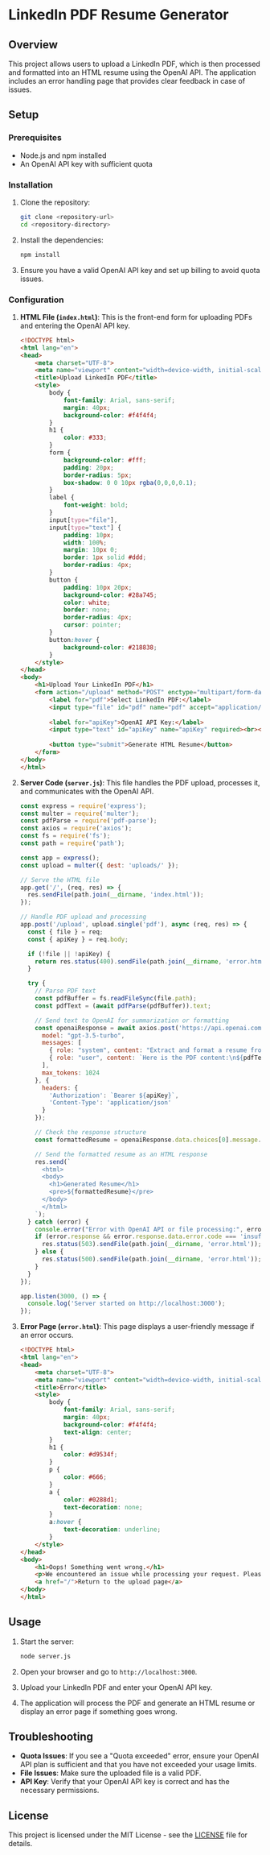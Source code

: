 




# LinkedIn PDF Resume Generator

## Overview

This project allows users to upload a LinkedIn PDF, which is then processed and formatted into an HTML resume using the OpenAI API. The application includes an error handling page that provides clear feedback in case of issues.

## Setup

### Prerequisites

- Node.js and npm installed
- An OpenAI API key with sufficient quota

### Installation

1. Clone the repository:

    ```bash
    git clone <repository-url>
    cd <repository-directory>
    ```

2. Install the dependencies:

    ```bash
    npm install
    ```

3. Ensure you have a valid OpenAI API key and set up billing to avoid quota issues.

### Configuration

1. **HTML File (`index.html`)**: This is the front-end form for uploading PDFs and entering the OpenAI API key.

    ```html
    <!DOCTYPE html>
    <html lang="en">
    <head>
        <meta charset="UTF-8">
        <meta name="viewport" content="width=device-width, initial-scale=1.0">
        <title>Upload LinkedIn PDF</title>
        <style>
            body {
                font-family: Arial, sans-serif;
                margin: 40px;
                background-color: #f4f4f4;
            }
            h1 {
                color: #333;
            }
            form {
                background-color: #fff;
                padding: 20px;
                border-radius: 5px;
                box-shadow: 0 0 10px rgba(0,0,0,0.1);
            }
            label {
                font-weight: bold;
            }
            input[type="file"],
            input[type="text"] {
                padding: 10px;
                width: 100%;
                margin: 10px 0;
                border: 1px solid #ddd;
                border-radius: 4px;
            }
            button {
                padding: 10px 20px;
                background-color: #28a745;
                color: white;
                border: none;
                border-radius: 4px;
                cursor: pointer;
            }
            button:hover {
                background-color: #218838;
            }
        </style>
    </head>
    <body>
        <h1>Upload Your LinkedIn PDF</h1>
        <form action="/upload" method="POST" enctype="multipart/form-data">
            <label for="pdf">Select LinkedIn PDF:</label>
            <input type="file" id="pdf" name="pdf" accept="application/pdf" required><br><br>
            
            <label for="apiKey">OpenAI API Key:</label>
            <input type="text" id="apiKey" name="apiKey" required><br><br>
            
            <button type="submit">Generate HTML Resume</button>
        </form>
    </body>
    </html>
    ```

2. **Server Code (`server.js`)**: This file handles the PDF upload, processes it, and communicates with the OpenAI API.

    ```javascript
    const express = require('express');
    const multer = require('multer');
    const pdfParse = require('pdf-parse');
    const axios = require('axios');
    const fs = require('fs');
    const path = require('path');

    const app = express();
    const upload = multer({ dest: 'uploads/' });

    // Serve the HTML file
    app.get('/', (req, res) => {
      res.sendFile(path.join(__dirname, 'index.html'));
    });

    // Handle PDF upload and processing
    app.post('/upload', upload.single('pdf'), async (req, res) => {
      const { file } = req;
      const { apiKey } = req.body;

      if (!file || !apiKey) {
        return res.status(400).sendFile(path.join(__dirname, 'error.html'));
      }

      try {
        // Parse PDF text
        const pdfBuffer = fs.readFileSync(file.path);
        const pdfText = (await pdfParse(pdfBuffer)).text;

        // Send text to OpenAI for summarization or formatting
        const openaiResponse = await axios.post('https://api.openai.com/v1/chat/completions', {
          model: "gpt-3.5-turbo",
          messages: [
            { role: "system", content: "Extract and format a resume from the provided text." },
            { role: "user", content: `Here is the PDF content:\n${pdfText}` }
          ],
          max_tokens: 1024
        }, {
          headers: {
            'Authorization': `Bearer ${apiKey}`,
            'Content-Type': 'application/json'
          }
        });

        // Check the response structure
        const formattedResume = openaiResponse.data.choices[0].message.content || openaiResponse.data.choices[0].text;

        // Send the formatted resume as an HTML response
        res.send(`
          <html>
          <body>
            <h1>Generated Resume</h1>
            <pre>${formattedResume}</pre>
          </body>
          </html>
        `);
      } catch (error) {
        console.error("Error with OpenAI API or file processing:", error.response ? error.response.data : error.message);
        if (error.response && error.response.data.error.code === 'insufficient_quota') {
          res.status(503).sendFile(path.join(__dirname, 'error.html'));
        } else {
          res.status(500).sendFile(path.join(__dirname, 'error.html'));
        }
      }
    });

    app.listen(3000, () => {
      console.log('Server started on http://localhost:3000');
    });
    ```

3. **Error Page (`error.html`)**: This page displays a user-friendly message if an error occurs.

    ```html
    <!DOCTYPE html>
    <html lang="en">
    <head>
        <meta charset="UTF-8">
        <meta name="viewport" content="width=device-width, initial-scale=1.0">
        <title>Error</title>
        <style>
            body {
                font-family: Arial, sans-serif;
                margin: 40px;
                background-color: #f4f4f4;
                text-align: center;
            }
            h1 {
                color: #d9534f;
            }
            p {
                color: #666;
            }
            a {
                color: #0288d1;
                text-decoration: none;
            }
            a:hover {
                text-decoration: underline;
            }
        </style>
    </head>
    <body>
        <h1>Oops! Something went wrong.</h1>
        <p>We encountered an issue while processing your request. Please check your OpenAI API key and quota, and try again.</p>
        <a href="/">Return to the upload page</a>
    </body>
    </html>
    ```

## Usage

1. Start the server:

    ```bash
    node server.js
    ```

2. Open your browser and go to `http://localhost:3000`.

3. Upload your LinkedIn PDF and enter your OpenAI API key.

4. The application will process the PDF and generate an HTML resume or display an error page if something goes wrong.

## Troubleshooting

- **Quota Issues**: If you see a "Quota exceeded" error, ensure your OpenAI API plan is sufficient and that you have not exceeded your usage limits.
- **File Issues**: Make sure the uploaded file is a valid PDF.
- **API Key**: Verify that your OpenAI API key is correct and has the necessary permissions.

## License

This project is licensed under the MIT License - see the [LICENSE](LICENSE) file for details.

